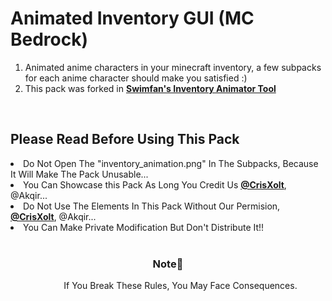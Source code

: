 # Animated Inventory GUI (MC Bedrock)
<DOCTYPE html>
<html>
  <ol>
  <li>Animated anime characters in your minecraft inventory, a few subpacks for each anime character should make you satisfied :)</li>
  <li>This pack was forked in <a href="https://github.com/Swedeachu/MCPE-Inventory-Animator"><b>Swimfan's Inventory Animator Tool</b></a></li>
  </ol>
  <br>
<h2> Please Read Before Using This Pack </h2>

<od>
  <li>Do Not Open The "inventory_animation.png" In The Subpacks, Because It Will Make The Pack Unusable...</li> 
  <li>You Can Showcase this Pack As Long You Credit Us <b><a href="https://github.com/CrisXolt">@CrisXolt</a></b>, @Akqir...</li> 
  <li>Do Not Use The Elements In This Pack Without Our Permision, <b><a href="https://github.com/CrisXolt">@CrisXolt</a></b>, @Akqir...</li> 
  <li>You Can Make Private Modification But Don't Distribute It!!</li> 
</od>
<br>

  <h3 align="center" >Note📔</h3>
 <dd  align="center">If You Break These Rules, You May Face Consequences.</dd>
</html>
